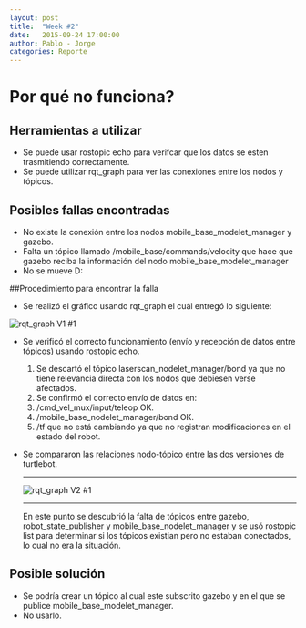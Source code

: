 ```yaml
---
layout: post
title:  "Week #2"
date:   2015-09-24 17:00:00
author: Pablo - Jorge
categories: Reporte
---
```

# Por qué no funciona?

## Herramientas a utilizar
* Se puede usar rostopic echo para verifcar que los datos se esten trasmitiendo correctamente.
* Se puede utilizar rqt_graph para ver las conexiones entre los nodos y tópicos.


## Posibles fallas encontradas
* No existe la conexión entre los nodos mobile_base_modelet_manager y gazebo.
* Falta un tópico llamado /mobile_base/commands/velocity que hace que gazebo reciba la información del nodo mobile_base_modelet_manager
* No se mueve D:

##Procedimiento para encontrar la falla
* Se realizó el gráfico usando rqt_graph el cuál entregó lo siguiente:

![rqt_graph V1 #1]({{site.baseurl}}/assets/week-progress/badRos.png )

* Se verificó el correcto funcionamiento (envío y recepción de datos entre tópicos) usando rostopic echo.
  1. Se descartó el tópico laserscan_nodelet_manager/bond ya que no tiene relevancia directa con los nodos que debiesen verse afectados.
  1. Se confirmó el correcto envío de datos en:
    1. /cmd_vel_mux/input/teleop    OK.
    1. /mobile_base_nodelet_manager/bond  OK.
    1. /tf que no está cambiando ya que no registran modificaciones en el estado del robot.
* Se compararon las relaciones nodo-tópico entre las dos versiones de turtlebot.
  * * *
  ![rqt_graph V2 #1]({{site.baseurl}}/assets/week-progress/goodRos.png )
  
  * * *
  En este punto se descubrió la falta de tópicos entre gazebo, robot_state_publisher y mobile_base_nodelet_manager y se usó rostopic list para determinar si los tópicos existian pero no estaban conectados, lo cual no era la situación.

## Posible solución
* Se podría crear un tópico al cual este subscrito gazebo y en el que se publice mobile_base_modelet_manager.
* No usarlo. 
  


